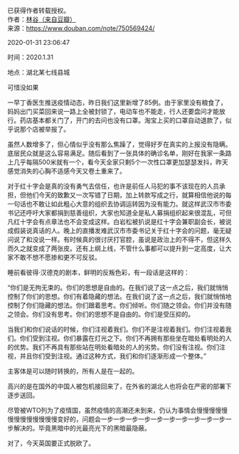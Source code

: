 已获得作者转载授权。  
作者：[林谷（来自豆瓣）](https://www.douban.com/people/115816477/)  
来源：https://www.douban.com/note/750569424/

2020-01-31 23:06:47

时间：2020.1.31

地点：湖北某七线县城

可惜没如果

一早丁香医生推送疫情动态，昨日我们这里新增了85例。由于家里没有粮食了，妈妈出门买菜回来说一路上全被封锁了，电动车也不能走，行人还要盘问才能放行。药店基本都关门了，开门的去问也没有口罩。淘宝上买的口罩自动退款了，似乎说那个店被举报了。

虽然人数增多了，但心情似乎没有那么焦躁了，觉得好歹在真实的上报没有隐瞒。底层民众就是这么容易满足。随后看到了一张具体的确诊名单，刚好在我家一条路上几乎每隔500米就有一个，看今天全家只剩5个一次性口罩更加瑟瑟发抖，昨天感觉消失的心胸不适感今天又卷土重来了。

对于红十字会是真的没有勇气去信任，也许是前任人马犯的事不该现在的人员承担，但他们今天的致歉又一次写错了日期，加上转款写成之行，就算相信他说的每一句话也不敢让如此粗心大意的组织去协调运转因为没有能力。就这样武汉市市委书记还呼吁大家都捐到慈善组织，大家也知道全是私人募捐组织起来很混乱，可但凡红十字会有点章法也不会变成这样。白岩松被扒说是红十字会兼职副会长，被说成假装说真话的人。晚上的直播发难武汉市市委书记关于红十字会的问题，毫无疑问说了和没说一样。有时候真的很讨厌打官腔，虽说是政治上的不得不，但这样久而久之就变成了两张皮。还有上纲上线，不管什么事都可以提升到一定高度，让大家不敢不想不愿掺和更不可反驳。

睡前看彼得·汉德克的剧本，鲜明的反叛色彩，有一段话是这样的：

“你们是无拘无束的。你们的思想是自由的。在我们说了这一点之后，我们就悄悄控制了你们的思想。你们有着隐藏的想法。在我们说了这一点之后，我们就悄悄地控制了你们隐藏的想法。你们跟着思考。你们倾听。你们随之领会。你们并没有随之领会。你们没有思考。你们的思想不是自由的。你们是受压抑的。

当我们和你们说话的时候，你们注视着我们。你们不是注视着我们。你们注视着我们。你们受到注视。你们暴露在灯光之下。你们不再拥有那些坐在暗处看明处的人的优势。我们不再具有那些站在明处看暗处的人的劣势。你们没有注视。你们注视，并且你们受到注视。通过这种方式，我们和你们逐渐形成一个整体。”

主客体是可以随时转换的，所有人是在一起的。

高兴的是在国外的中国人被包机接回来了，在外省的湖北人也将会在严密的部署下逐步送回。

尽管被WTO列为了疫情国，虽然疫情的高潮还未到来，仍认为事情会慢慢慢慢慢慢慢慢慢慢慢慢慢变好的，问题会一步一步一步一步一步一步一步一步一步一步一步解决的。毕竟黑暗中的光最亮光下的黑暗最隐蔽。

对了，今天英国要正式脱欧了。